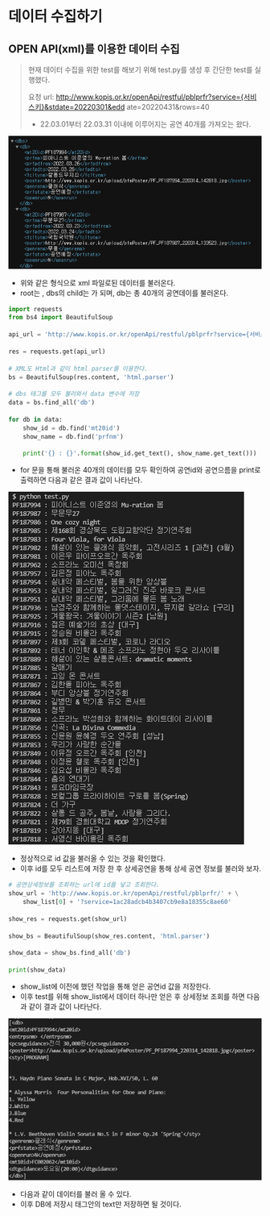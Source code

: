 # 데이터 수집하기

## OPEN API(xml)를 이용한 데이터 수집

> 현재 데이터 수집을 위한 test를 해보기 위해 test.py를 생성 후 간단한 test를 실행했다.
>
> 요청 url: http://www.kopis.or.kr/openApi/restful/pblprfr?service={서비스키}&stdate=20220301&edd ate=20220431&rows=40
>
> -  22.03.01부터 22.03.31 이내에 이루어지는 공연 40개를 가져오는 왔다.

![image-20220314234549755](TIL.assets/image-20220314234549755.png)

- 위와 같은 형식으로 xml 파일로된 데이터를 불러온다.
- root는 <dbs>, dbs의 child는 <db>가 되며, db는 총 40개의 공연데이를 불러온다.

```python
import requests
from bs4 import BeautifulSoup

api_url = 'http://www.kopis.or.kr/openApi/restful/pblprfr?service={서비스키}&stdate=20220301&eddate=20220331&cpage=1&rows=40'

res = requests.get(api_url)

# XML도 Html과 같이 html parser를 이용한다.
bs = BeautifulSoup(res.content, 'html.parser')

# dbs 태그를 모두 불러와서 data 변수에 저장
data = bs.find_all('db')

for db in data:
    show_id = db.find('mt20id')
    show_name = db.find('prfnm')

    print('{} : {}'.format(show_id.get_text(), show_name.get_text()))
```

- for 문을 통해 불러온 40개의 데이터를 모두 확인하여 공연id와 공연으름을 print로 출력하면 다음과 같은 결과 값이 나타난다.

![image-20220315000611894](TIL.assets/image-20220315000611894.png)

- 정상적으로  id 값을 불러올 수 있는 것을 확인했다. 
- 이후 id를 모두 리스트에 저장 한 후 상세공연을 통해 상세 공연 정보를 불러와 보자.

```python
# 공연상세정보를 조회하는 url에 id를 넣고 조회한다.
show_url = 'http://www.kopis.or.kr/openApi/restful/pblprfr/' + \
    show_list[0] + '?service=1ac28adcb4b3407cb9e8a18355c8ae60'

show_res = requests.get(show_url)

show_bs = BeautifulSoup(show_res.content, 'html.parser')

show_data = show_bs.find_all('db')

print(show_data)
```

- show_list에 이전에 했던 작업을 통해 얻은 공연id 값을 저장한다.
- 이후 test를 위해 show_list에서 데이터 하나만 얻은 후 상세정보 조회를 하면 다음과 같이 결과 값이 나타난다.

![image-20220315002436620](TIL.assets/image-20220315002436620.png)

- 다음과 같이 데이터를 불러 올 수 있다.
- 이후 DB에 저장시 태그안의 text만 저장하면 될 것이다.

